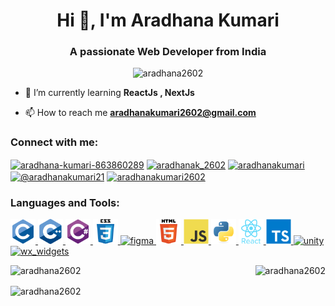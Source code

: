 
<h1 align="center">Hi 👋, I'm Aradhana Kumari</h1>
<h3 align="center">A passionate Web Developer from India</h3>



<p align="center"> <img src="https://mir-s3-cdn-cf.behance.net/project_modules/fs/475eb095746151.5e9ecde695f7a.gif" alt="aradhana2602" /> </p>



- 🌱 I’m currently learning **ReactJs , NextJs**

- 📫 How to reach me **aradhanakumari2602@gmail.com**

<h3 align="left">Connect with me:</h3>
<p align="left">
<a href="https://linkedin.com/in/aradhana-kumari-863860289" target="blank"><img align="center" src="https://raw.githubusercontent.com/rahuldkjain/github-profile-readme-generator/master/src/images/icons/Social/linked-in-alt.svg" alt="aradhana-kumari-863860289" height="30" width="40" /></a>
<a href="https://instagram.com/aradhanak_2602" target="blank"><img align="center" src="https://raw.githubusercontent.com/rahuldkjain/github-profile-readme-generator/master/src/images/icons/Social/instagram.svg" alt="aradhanak_2602" height="30" width="40" /></a>
<a href="https://www.codechef.com/users/aradhanakumari" target="blank"><img align="center" src="https://cdn.jsdelivr.net/npm/simple-icons@3.1.0/icons/codechef.svg" alt="aradhanakumari" height="30" width="40" /></a>
<a href="https://www.hackerrank.com/@aradhanakumari21" target="blank"><img align="center" src="https://raw.githubusercontent.com/rahuldkjain/github-profile-readme-generator/master/src/images/icons/Social/hackerrank.svg" alt="@aradhanakumari21" height="30" width="40" /></a>
<a href="https://codeforces.com/profile/aradhanakumari2602" target="blank"><img align="center" src="https://raw.githubusercontent.com/rahuldkjain/github-profile-readme-generator/master/src/images/icons/Social/codeforces.svg" alt="aradhanakumari2602" height="30" width="40" /></a>
</p>

<h3 align="left">Languages and Tools:</h3>
<p align="left"> <a href="https://www.cprogramming.com/" target="_blank" rel="noreferrer"> <img src="https://raw.githubusercontent.com/devicons/devicon/master/icons/c/c-original.svg" alt="c" width="40" height="40"/> </a> <a href="https://www.w3schools.com/cpp/" target="_blank" rel="noreferrer"> <img src="https://raw.githubusercontent.com/devicons/devicon/master/icons/cplusplus/cplusplus-original.svg" alt="cplusplus" width="40" height="40"/> </a> <a href="https://www.w3schools.com/cs/" target="_blank" rel="noreferrer"> <img src="https://raw.githubusercontent.com/devicons/devicon/master/icons/csharp/csharp-original.svg" alt="csharp" width="40" height="40"/> </a> <a href="https://www.w3schools.com/css/" target="_blank" rel="noreferrer"> <img src="https://raw.githubusercontent.com/devicons/devicon/master/icons/css3/css3-original-wordmark.svg" alt="css3" width="40" height="40"/> </a> <a href="https://www.figma.com/" target="_blank" rel="noreferrer"> <img src="https://www.vectorlogo.zone/logos/figma/figma-icon.svg" alt="figma" width="40" height="40"/> </a> <a href="https://www.w3.org/html/" target="_blank" rel="noreferrer"> <img src="https://raw.githubusercontent.com/devicons/devicon/master/icons/html5/html5-original-wordmark.svg" alt="html5" width="40" height="40"/> </a> <a href="https://developer.mozilla.org/en-US/docs/Web/JavaScript" target="_blank" rel="noreferrer"> <img src="https://raw.githubusercontent.com/devicons/devicon/master/icons/javascript/javascript-original.svg" alt="javascript" width="40" height="40"/> </a> <a href="https://www.python.org" target="_blank" rel="noreferrer"> <img src="https://raw.githubusercontent.com/devicons/devicon/master/icons/python/python-original.svg" alt="python" width="40" height="40"/> </a> <a href="https://reactjs.org/" target="_blank" rel="noreferrer"> <img src="https://raw.githubusercontent.com/devicons/devicon/master/icons/react/react-original-wordmark.svg" alt="react" width="40" height="40"/> </a> <a href="https://www.typescriptlang.org/" target="_blank" rel="noreferrer"> <img src="https://raw.githubusercontent.com/devicons/devicon/master/icons/typescript/typescript-original.svg" alt="typescript" width="40" height="40"/> </a> <a href="https://unity.com/" target="_blank" rel="noreferrer"> <img src="https://www.vectorlogo.zone/logos/unity3d/unity3d-icon.svg" alt="unity" width="40" height="40"/> </a> <a href="https://www.wxwidgets.org/" target="_blank" rel="noreferrer"> <img src="https://upload.wikimedia.org/wikipedia/commons/b/bb/WxWidgets.svg" alt="wx_widgets" width="40" height="40"/> </a> </p>

<p><img align="left" src="https://github-readme-stats.vercel.app/api/top-langs?username=aradhana2602&show_icons=true&locale=en&layout=compact" alt="aradhana2602" /></p>

<p>&nbsp;<img align="right" src="https://github-readme-stats.vercel.app/api?username=aradhana2602&show_icons=true&locale=en" alt="aradhana2602" /></p>

<p><img align="center" src="https://github-readme-streak-stats.herokuapp.com/?user=aradhana2602&" alt="aradhana2602" /></p>
